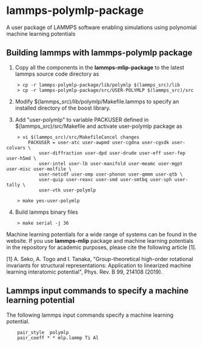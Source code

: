 # lammps-polymlp-package
A user package of LAMMPS software enabling simulations using polynomial machine learning potentials

Building lammps with lammps-polymlp package
----------------------------------------------

1. Copy all the components in the **lammps-mlip-package** to the latest lammps source code directory as
```
    > cp -r lammps-polymlp-package/lib/polymlp $(lammps_src)/lib
    > cp -r lammps-polymlp-package/src/USER-POLYMLP $(lammps_src)/src
```
2. Modify $(lammps_src)/lib/polymlp/Makefile.lammps to specify an installed directory of the boost library.

3. Add "user-polymlp" to variable PACKUSER defined in $(lammps_src)/src/Makefile and activate user-polymlp package as
```
    > vi $(lammps_src)/src/MakefileCancel changes
        PACKUSER = user-atc user-awpmd user-cgdna user-cgsdk user-colvars \
            user-diffraction user-dpd user-drude user-eff user-fep user-h5md \
            user-intel user-lb user-manifold user-meamc user-mgpt user-misc user-molfile \
            user-netcdf user-omp user-phonon user-qmmm user-qtb \
            user-quip user-reaxc user-smd user-smtbq user-sph user-tally \
            user-vtk user-polymlp

    > make yes-user-polymlp
```
4. Build lammps binary files
```
    > make serial -j 36
```

Machine learning potentials for a wide range of systems can be found in the website. If you use **lammps-mlip** package and machine learning potentials in the repository for academic purposes, please cite the following article [1].

[1] A. Seko, A. Togo and I. Tanaka, "Group-theoretical high-order rotational invariants for structural representations: Application to linearized machine learning interatomic potential", Phys. Rev. B 99, 214108 (2019).

Lammps input commands to specify a machine learning potential
------------------------------------------------------------------

The following lammps input commands specify a machine learning potential.
```
    pair_style  polymlp
    pair_coeff * * mlp.lammp Ti Al    
```

